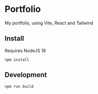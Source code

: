 # Portfolio

My portfolio, using Vite, React and Tailwind

## Install

Requires NodeJS 18

```
npm install
```

## Development

```
npm run build
```
